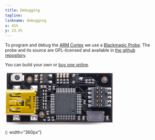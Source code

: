```yaml
---
title: Debugging
tagline:
linkname: debugging
x: 41%
y: 23.5%
---
```


To program and debug the [ARM Cortex](#armcortex) we use a
[Blackmagic Probe][bmp]. The probe and its source are GPL-licensed and
available in [the github repository][bmp-github].

You can build your own or [buy one online][bmp].

![bmp-image]

[bmp]: http://www.blacksphere.co.nz/main/blackmagic
[bmp-github]: https://github.com/blacksphere/blackmagic
[bmp-image]: assets/blackmagic-probe-mini.png
{: width="360px"}
